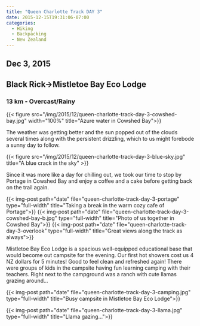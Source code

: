 ```yaml
---
title: "Queen Charlotte Track DAY 3"
date: 2015-12-15T19:31:06-07:00
categories:
  - Hiking
  - Backpacking
  - New Zealand
---
```

## Dec 3, 2015
## Black Rick->Mistletoe Bay Eco Lodge
### 13 km - Overcast/Rainy

{{< figure src="/img/2015/12/queen-charlotte-track-day-3-cowshed-bay.jpg" width="100%"  title="Azure water in Cowshed Bay">}}

<!--more-->

The weather was getting better and the sun popped out of the clouds several times along with the persistent drizzling, which to us might forebode a sunny day to follow.

{{< figure src="/img/2015/12/queen-charlotte-track-day-3-blue-sky.jpg" title="A blue crack in the sky" >}}

Since it was more like a day for chilling out, we took our time to stop by Portage in Cowshed Bay and enjoy a coffee and a cake before getting back on the trail again.

{{< img-post path="date" file="queen-charlotte-track-day-3-portage" type="full-width" title="Taking a break in the warm cozy cafe of Portage">}}
{{< img-post path="date" file="queen-charlotte-track-day-3-cowshed-bay-b.jpg" type="full-width" title="Photo of us together in Cowshed Bay">}}
{{< img-post path="date" file="queen-charlotte-track-day-3-overlook" type="full-width" title="Great views along the track as always">}}

Mistletoe Bay Eco Lodge is a spacious well-equipped educational base that would become out campsite for the evening. Our first hot showers cost us 4 NZ dollars for 5 minutes! Good to feel clean and refreshed again! There were groups of kids in the campsite having fun learning camping with their teachers. Right next to the campground was a ranch with cute llamas grazing around...

{{< img-post path="date" file="queen-charlotte-track-day-3-camping.jpg" type="full-width" title="Busy campsite in Mistletoe Bay Eco Lodge">}}

{{< img-post path="date" file="queen-charlotte-track-day-3-llama.jpg" type="full-width" title="Llama gazing...">}}
